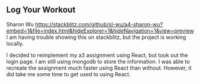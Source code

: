 ## Log Your Workout

Sharon Wu
https://stackblitz.com/github/sl-wu/a4-sharon-wu?embed=1&file=index.html&hideExplorer=1&hideNavigation=1&view=preview
I am having trouble showing this on stackblitz, but the project is working locally.

I decided to reimplement my a3 assignment using React, but took out the login page. I am still using mongodb to store the information. I was able to recreate the assignment much faster using React than without. However, it did take me some time to get used to using React.
